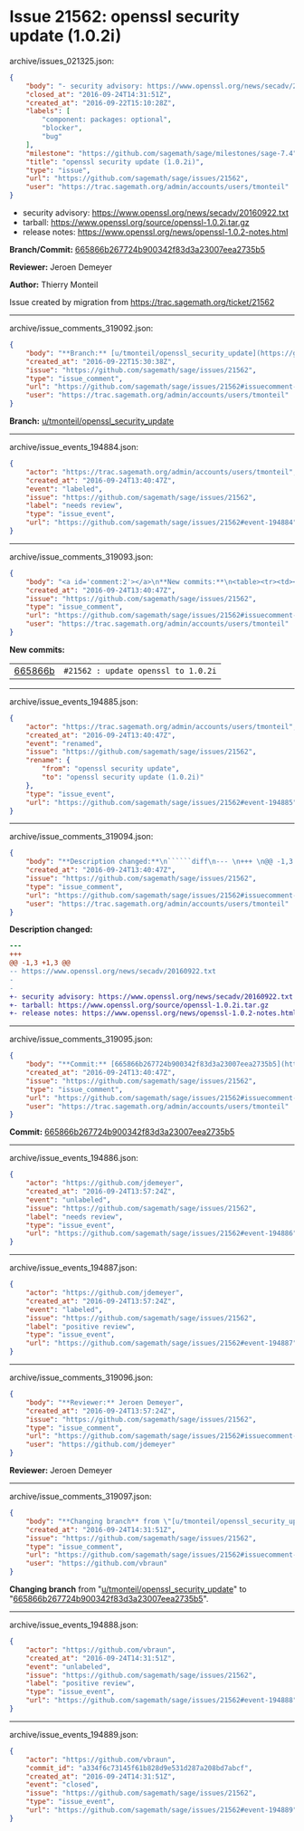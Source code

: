 # Issue 21562: openssl security update (1.0.2i)

archive/issues_021325.json:
```json
{
    "body": "- security advisory: https://www.openssl.org/news/secadv/20160922.txt\n- tarball: https://www.openssl.org/source/openssl-1.0.2i.tar.gz\n- release notes: \u200b\u200bhttps://www.openssl.org/news/openssl-1.0.2-notes.html\n\n**Branch/Commit:** [665866b267724b900342f83d3a23007eea2735b5](https://github.com/sagemath/sagetrac-mirror/commit/665866b267724b900342f83d3a23007eea2735b5)\n\n**Reviewer:** Jeroen Demeyer\n\n**Author:** Thierry Monteil\n\nIssue created by migration from https://trac.sagemath.org/ticket/21562\n\n",
    "closed_at": "2016-09-24T14:31:51Z",
    "created_at": "2016-09-22T15:10:28Z",
    "labels": [
        "component: packages: optional",
        "blocker",
        "bug"
    ],
    "milestone": "https://github.com/sagemath/sage/milestones/sage-7.4",
    "title": "openssl security update (1.0.2i)",
    "type": "issue",
    "url": "https://github.com/sagemath/sage/issues/21562",
    "user": "https://trac.sagemath.org/admin/accounts/users/tmonteil"
}
```
- security advisory: https://www.openssl.org/news/secadv/20160922.txt
- tarball: https://www.openssl.org/source/openssl-1.0.2i.tar.gz
- release notes: ​​https://www.openssl.org/news/openssl-1.0.2-notes.html

**Branch/Commit:** [665866b267724b900342f83d3a23007eea2735b5](https://github.com/sagemath/sagetrac-mirror/commit/665866b267724b900342f83d3a23007eea2735b5)

**Reviewer:** Jeroen Demeyer

**Author:** Thierry Monteil

Issue created by migration from https://trac.sagemath.org/ticket/21562





---

archive/issue_comments_319092.json:
```json
{
    "body": "**Branch:** [u/tmonteil/openssl_security_update](https://github.com/sagemath/sagetrac-mirror/tree/u/tmonteil/openssl_security_update)",
    "created_at": "2016-09-22T15:30:38Z",
    "issue": "https://github.com/sagemath/sage/issues/21562",
    "type": "issue_comment",
    "url": "https://github.com/sagemath/sage/issues/21562#issuecomment-319092",
    "user": "https://trac.sagemath.org/admin/accounts/users/tmonteil"
}
```

**Branch:** [u/tmonteil/openssl_security_update](https://github.com/sagemath/sagetrac-mirror/tree/u/tmonteil/openssl_security_update)



---

archive/issue_events_194884.json:
```json
{
    "actor": "https://trac.sagemath.org/admin/accounts/users/tmonteil",
    "created_at": "2016-09-24T13:40:47Z",
    "event": "labeled",
    "issue": "https://github.com/sagemath/sage/issues/21562",
    "label": "needs review",
    "type": "issue_event",
    "url": "https://github.com/sagemath/sage/issues/21562#event-194884"
}
```



---

archive/issue_comments_319093.json:
```json
{
    "body": "<a id='comment:2'></a>\n**New commits:**\n<table><tr><td><a href=\"https://github.com/sagemath/sagetrac-mirror/commit/665866b267724b900342f83d3a23007eea2735b5\">665866b</a></td><td><code>#21562 : update openssl to 1.0.2i</code></td></tr></table>\n",
    "created_at": "2016-09-24T13:40:47Z",
    "issue": "https://github.com/sagemath/sage/issues/21562",
    "type": "issue_comment",
    "url": "https://github.com/sagemath/sage/issues/21562#issuecomment-319093",
    "user": "https://trac.sagemath.org/admin/accounts/users/tmonteil"
}
```

<a id='comment:2'></a>
**New commits:**
<table><tr><td><a href="https://github.com/sagemath/sagetrac-mirror/commit/665866b267724b900342f83d3a23007eea2735b5">665866b</a></td><td><code>#21562 : update openssl to 1.0.2i</code></td></tr></table>




---

archive/issue_events_194885.json:
```json
{
    "actor": "https://trac.sagemath.org/admin/accounts/users/tmonteil",
    "created_at": "2016-09-24T13:40:47Z",
    "event": "renamed",
    "issue": "https://github.com/sagemath/sage/issues/21562",
    "rename": {
        "from": "openssl security update",
        "to": "openssl security update (1.0.2i)"
    },
    "type": "issue_event",
    "url": "https://github.com/sagemath/sage/issues/21562#event-194885"
}
```



---

archive/issue_comments_319094.json:
```json
{
    "body": "**Description changed:**\n``````diff\n--- \n+++ \n@@ -1,3 +1,3 @@\n-- https://www.openssl.org/news/secadv/20160922.txt\n-\n-\n+- security advisory: https://www.openssl.org/news/secadv/20160922.txt\n+- tarball: https://www.openssl.org/source/openssl-1.0.2i.tar.gz\n+- release notes: \u200b\u200bhttps://www.openssl.org/news/openssl-1.0.2-notes.html\n``````\n",
    "created_at": "2016-09-24T13:40:47Z",
    "issue": "https://github.com/sagemath/sage/issues/21562",
    "type": "issue_comment",
    "url": "https://github.com/sagemath/sage/issues/21562#issuecomment-319094",
    "user": "https://trac.sagemath.org/admin/accounts/users/tmonteil"
}
```

**Description changed:**
``````diff
--- 
+++ 
@@ -1,3 +1,3 @@
-- https://www.openssl.org/news/secadv/20160922.txt
-
-
+- security advisory: https://www.openssl.org/news/secadv/20160922.txt
+- tarball: https://www.openssl.org/source/openssl-1.0.2i.tar.gz
+- release notes: ​​https://www.openssl.org/news/openssl-1.0.2-notes.html
``````




---

archive/issue_comments_319095.json:
```json
{
    "body": "**Commit:** [665866b267724b900342f83d3a23007eea2735b5](https://github.com/sagemath/sagetrac-mirror/commit/665866b267724b900342f83d3a23007eea2735b5)",
    "created_at": "2016-09-24T13:40:47Z",
    "issue": "https://github.com/sagemath/sage/issues/21562",
    "type": "issue_comment",
    "url": "https://github.com/sagemath/sage/issues/21562#issuecomment-319095",
    "user": "https://trac.sagemath.org/admin/accounts/users/tmonteil"
}
```

**Commit:** [665866b267724b900342f83d3a23007eea2735b5](https://github.com/sagemath/sagetrac-mirror/commit/665866b267724b900342f83d3a23007eea2735b5)



---

archive/issue_events_194886.json:
```json
{
    "actor": "https://github.com/jdemeyer",
    "created_at": "2016-09-24T13:57:24Z",
    "event": "unlabeled",
    "issue": "https://github.com/sagemath/sage/issues/21562",
    "label": "needs review",
    "type": "issue_event",
    "url": "https://github.com/sagemath/sage/issues/21562#event-194886"
}
```



---

archive/issue_events_194887.json:
```json
{
    "actor": "https://github.com/jdemeyer",
    "created_at": "2016-09-24T13:57:24Z",
    "event": "labeled",
    "issue": "https://github.com/sagemath/sage/issues/21562",
    "label": "positive review",
    "type": "issue_event",
    "url": "https://github.com/sagemath/sage/issues/21562#event-194887"
}
```



---

archive/issue_comments_319096.json:
```json
{
    "body": "**Reviewer:** Jeroen Demeyer",
    "created_at": "2016-09-24T13:57:24Z",
    "issue": "https://github.com/sagemath/sage/issues/21562",
    "type": "issue_comment",
    "url": "https://github.com/sagemath/sage/issues/21562#issuecomment-319096",
    "user": "https://github.com/jdemeyer"
}
```

**Reviewer:** Jeroen Demeyer



---

archive/issue_comments_319097.json:
```json
{
    "body": "**Changing branch** from \"[u/tmonteil/openssl_security_update](https://github.com/sagemath/sagetrac-mirror/tree/u/tmonteil/openssl_security_update)\" to \"[665866b267724b900342f83d3a23007eea2735b5](https://github.com/sagemath/sagetrac-mirror/commit/665866b267724b900342f83d3a23007eea2735b5)\".",
    "created_at": "2016-09-24T14:31:51Z",
    "issue": "https://github.com/sagemath/sage/issues/21562",
    "type": "issue_comment",
    "url": "https://github.com/sagemath/sage/issues/21562#issuecomment-319097",
    "user": "https://github.com/vbraun"
}
```

**Changing branch** from "[u/tmonteil/openssl_security_update](https://github.com/sagemath/sagetrac-mirror/tree/u/tmonteil/openssl_security_update)" to "[665866b267724b900342f83d3a23007eea2735b5](https://github.com/sagemath/sagetrac-mirror/commit/665866b267724b900342f83d3a23007eea2735b5)".



---

archive/issue_events_194888.json:
```json
{
    "actor": "https://github.com/vbraun",
    "created_at": "2016-09-24T14:31:51Z",
    "event": "unlabeled",
    "issue": "https://github.com/sagemath/sage/issues/21562",
    "label": "positive review",
    "type": "issue_event",
    "url": "https://github.com/sagemath/sage/issues/21562#event-194888"
}
```



---

archive/issue_events_194889.json:
```json
{
    "actor": "https://github.com/vbraun",
    "commit_id": "a334f6c73145f61b828d9e531d287a208bd7abcf",
    "created_at": "2016-09-24T14:31:51Z",
    "event": "closed",
    "issue": "https://github.com/sagemath/sage/issues/21562",
    "type": "issue_event",
    "url": "https://github.com/sagemath/sage/issues/21562#event-194889"
}
```
